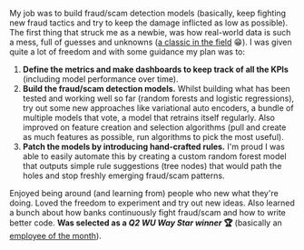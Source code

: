 My job was to build fraud/scam detection models (basically, keep fighting new fraud tactics and try to keep the damage inflicted as low as possible). The first thing that struck me as a newbie, was how real-world data is such a mess, full of guesses and unknowns ([a classic in the field](https://innotescus.io/wp-content/uploads/2020/05/normal-300x256.jpg) 😁). I was given quite a lot of freedom and with some guidance my plan was to:

1. **Define the metrics and make dashboards to keep track of all the KPIs** (including model performance over time).
2. **Build the fraud/scam detection models.** Whilst building what has been tested and working well so far (random forests and logistic regressions), try out some new approaches like variational auto encoders, a bundle of multiple models that vote, a model that retrains itself regularly. Also improved on feature creation and selection algorithms (pull and create as much features as possible, run algorithms to pick the most useful).
3. **Patch the models by introducing hand-crafted rules.** I'm proud I was able to easily automate this by creating a custom random forest model that outputs simple rule suggestions (tree nodes) that would path the holes and stop freshly emerging fraud/scam patterns.

Enjoyed being around (and learning from) people who new what they're doing. Loved the freedom to experiment and try out new ideas. Also learned a bunch about how banks continuously fight fraud/scam and how to write better code. **Was selected as a *Q2 WU Way Star winner* 🏆** (basically an [employee of the month](https://youtu.be/BFs2DNJavio?t=68)).

